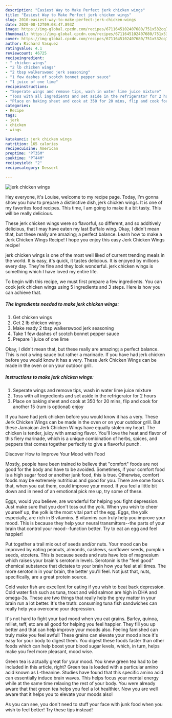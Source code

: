 ```yaml
---
description: "Easiest Way to Make Perfect jerk chicken wings"
title: "Easiest Way to Make Perfect jerk chicken wings"
slug: 2010-easiest-way-to-make-perfect-jerk-chicken-wings
date: 2020-08-12T09:08:47.893Z
image: https://img-global.cpcdn.com/recipes/6711645102407680/751x532cq70/jerk-chicken-wings-recipe-main-photo.jpg
thumbnail: https://img-global.cpcdn.com/recipes/6711645102407680/751x532cq70/jerk-chicken-wings-recipe-main-photo.jpg
cover: https://img-global.cpcdn.com/recipes/6711645102407680/751x532cq70/jerk-chicken-wings-recipe-main-photo.jpg
author: Richard Vasquez
ratingvalue: 4.1
reviewcount: 46725
recipeingredient:
- " chicken wings"
- "2 lb chicken wings"
- "2 tbsp walkerswood jerk seasoning"
- "1 few dashes of scotch bonnet pepper sauce"
- "1 juice of one lime"
recipeinstructions:
- "Seperate wings and remove tips, wash in water lime juice mixture"
- "Toss with all ingredients and set aside in the refrigerator for 2 hours"
- "Place on baking sheet and cook at 350 for 20 mins, flip and cook for another 15 (rum is optional) enjoy"
categories:
- Recipe
tags:
- jerk
- chicken
- wings

katakunci: jerk chicken wings 
nutrition: 165 calories
recipecuisine: American
preptime: "PT35M"
cooktime: "PT44M"
recipeyield: "2"
recipecategory: Dessert

---
```



![jerk chicken wings](https://img-global.cpcdn.com/recipes/6711645102407680/751x532cq70/jerk-chicken-wings-recipe-main-photo.jpg)

Hey everyone, it's Louise, welcome to my recipe page. Today, I'm gonna show you how to prepare a distinctive dish, jerk chicken wings. It is one of my favorites food recipes. This time, I am going to make it a bit tasty. This will be really delicious.

These jerk chicken wings were so flavorful, so different, and so additively delicious, that I may have eaten my last Buffalo wing. Okay, I didn&#39;t mean that, but these really are amazing; a perfect balance. Learn how to make a Jerk Chicken Wings Recipe! I hope you enjoy this easy Jerk Chicken Wings recipe!

jerk chicken wings is one of the most well liked of current trending meals in the world. It is easy, it's quick, it tastes delicious. It is enjoyed by millions every day. They're fine and they look wonderful. jerk chicken wings is something which I have loved my entire life.


To begin with this recipe, we must first prepare a few ingredients. You can cook jerk chicken wings using 5 ingredients and 3 steps. Here is how you can achieve that.

<!--inarticleads1-->

##### The ingredients needed to make jerk chicken wings:

1. Get  chicken wings
1. Get 2 lb chicken wings
1. Make ready 2 tbsp walkerswood jerk seasoning
1. Take 1 few dashes of scotch bonnet pepper sauce
1. Prepare 1 juice of one lime


Okay, I didn&#39;t mean that, but these really are amazing; a perfect balance. This is not a wing sauce but rather a marinade. If you have had jerk chicken before you would know it has a very. These Jerk Chicken Wings can be made in the oven or on your outdoor grill. 

<!--inarticleads2-->

##### Instructions to make jerk chicken wings:

1. Seperate wings and remove tips, wash in water lime juice mixture
1. Toss with all ingredients and set aside in the refrigerator for 2 hours
1. Place on baking sheet and cook at 350 for 20 mins, flip and cook for another 15 (rum is optional) enjoy


If you have had jerk chicken before you would know it has a very. These Jerk Chicken Wings can be made in the oven or on your outdoor grill. But these Jamaican Jerk Chicken Wings have equally stolen my heart. The chicken is tender, juicy with amazing flavor. You&#39;ll love the heat and flavor of this fiery marinade, which is a unique combination of herbs, spices, and peppers that comes together perfectly to give a flavorful punch. 

Discover How to Improve Your Mood with Food


Mostly, people have been trained to believe that "comfort" foods are not good for the body and have to be avoided. Sometimes, if your comfort food is a high sugar food or another junk food, this is true. Otherwise, comfort foods may be extremely nutritious and good for you. There are some foods that, when you eat them, could improve your mood. If you feel a little bit down and in need of an emotional pick me up, try some of these.

Eggs, would you believe, are wonderful for helping you fight depression. Just make sure that you don't toss out the yolk. When you wish to cheer yourself up, the yolk is the most vital part of the egg. Eggs, the yolk especially, are rich in B vitamins. B vitamins can truly help you improve your mood. This is because they help your neural transmitters--the parts of your brain that control your mood--function better. Try to eat an egg and feel happier!

Put together a trail mix out of seeds and/or nuts. Your mood can be improved by eating peanuts, almonds, cashews, sunflower seeds, pumpkin seeds, etcetera. This is because seeds and nuts have lots of magnesium which raises your brain's serotonin levels. Serotonin is the "feel good" chemical substance that dictates to your brain how you feel at all times. The more serotonin in your brain, the better you'll feel. Not just that, nuts, specifically, are a great protein source.

Cold water fish are excellent for eating if you wish to beat back depression. Cold water fish such as tuna, trout and wild salmon are high in DHA and omega-3s. These are two things that really help the grey matter in your brain run a lot better. It's the truth: consuming tuna fish sandwiches can really help you overcome your depression. 

It's not hard to fight your bad mood when you eat grains. Barley, quinoa, millet, teff, etc are all good for helping you feel happier. They fill you up better and that can help improve your moods also. Feeling famished can truly make you feel awful! These grains can elevate your mood since it's easy for your body to digest them. You digest these foods faster than other foods which can help boost your blood sugar levels, which, in turn, helps make you feel more pleasant, mood wise.

Green tea is actually great for your mood. You knew green tea had to be included in this article, right? Green tea is loaded with a particular amino acid known as L-theanine. Studies have found that this specific amino acid can essentially induce brain waves. This helps focus your mental energy while at the same time relaxing the rest of your body. You were already aware that that green tea helps you feel a lot healthier. Now you are well aware that it helps you to elevate your moods also!

As you can see, you don't need to stuff your face with junk food when you wish to feel better! Try  these tips  instead!

